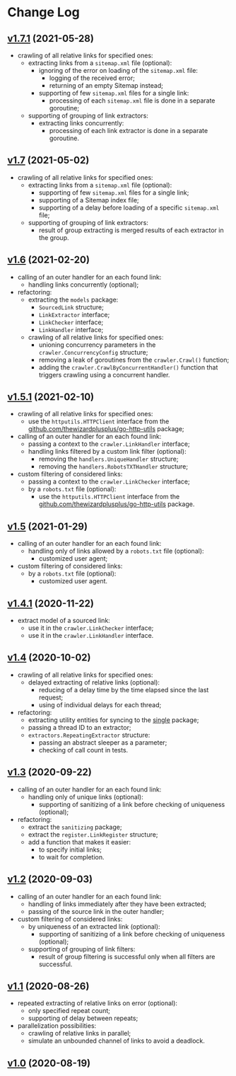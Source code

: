 # Change Log

## [v1.7.1](https://github.com/thewizardplusplus/go-crawler/tree/v1.7.1) (2021-05-28)

- crawling of all relative links for specified ones:
  - extracting links from a `sitemap.xml` file (optional):
    - ignoring of the error on loading of the `sitemap.xml` file:
      - logging of the received error;
      - returning of an empty Sitemap instead;
    - supporting of few `sitemap.xml` files for a single link:
      - processing of each `sitemap.xml` file is done in a separate goroutine;
  - supporting of grouping of link extractors:
    - extracting links concurrently:
      - processing of each link extractor is done in a separate goroutine.

## [v1.7](https://github.com/thewizardplusplus/go-crawler/tree/v1.7) (2021-05-02)

- crawling of all relative links for specified ones:
  - extracting links from a `sitemap.xml` file (optional):
    - supporting of few `sitemap.xml` files for a single link;
    - supporting of a Sitemap index file;
    - supporting of a delay before loading of a specific `sitemap.xml` file;
  - supporting of grouping of link extractors:
    - result of group extracting is merged results of each extractor in the group.

## [v1.6](https://github.com/thewizardplusplus/go-crawler/tree/v1.6) (2021-02-20)

- calling of an outer handler for an each found link:
  - handling links concurrently (optional);
- refactoring:
  - extracting the `models` package:
    - `SourcedLink` structure;
    - `LinkExtractor` interface;
    - `LinkChecker` interface;
    - `LinkHandler` interface;
  - crawling of all relative links for specified ones:
    - unioning concurrency parameters in the `crawler.ConcurrencyConfig` structure;
    - removing a leak of goroutines from the `crawler.Crawl()` function;
    - adding the `crawler.CrawlByConcurrentHandler()` function that triggers crawling using a concurrent handler.

## [v1.5.1](https://github.com/thewizardplusplus/go-crawler/tree/v1.5.1) (2021-02-10)

- crawling of all relative links for specified ones:
  - use the `httputils.HTTPClient` interface from the [github.com/thewizardplusplus/go-http-utils](https://github.com/thewizardplusplus/go-http-utils) package;
- calling of an outer handler for an each found link:
  - passing a context to the `crawler.LinkHandler` interface;
  - handling links filtered by a custom link filter (optional):
    - removing the `handlers.UniqueHandler` structure;
    - removing the `handlers.RobotsTXTHandler` structure;
- custom filtering of considered links:
  - passing a context to the `crawler.LinkChecker` interface;
  - by a `robots.txt` file (optional):
    - use the `httputils.HTTPClient` interface from the [github.com/thewizardplusplus/go-http-utils](https://github.com/thewizardplusplus/go-http-utils) package.

## [v1.5](https://github.com/thewizardplusplus/go-crawler/tree/v1.5) (2021-01-29)

- calling of an outer handler for an each found link:
  - handling only of links allowed by a `robots.txt` file (optional):
    - customized user agent;
- custom filtering of considered links:
  - by a `robots.txt` file (optional):
    - customized user agent.

## [v1.4.1](https://github.com/thewizardplusplus/go-crawler/tree/v1.4.1) (2020-11-22)

- extract model of a sourced link:
  - use it in the `crawler.LinkChecker` interface;
  - use it in the `crawler.LinkHandler` interface.

## [v1.4](https://github.com/thewizardplusplus/go-crawler/tree/v1.4) (2020-10-02)

- crawling of all relative links for specified ones:
  - delayed extracting of relative links (optional):
    - reducing of a delay time by the time elapsed since the last request;
    - using of individual delays for each thread;
- refactoring:
  - extracting utility entities for syncing to the [single](https://github.com/thewizardplusplus/go-sync-utils) package;
  - passing a thread ID to an extractor;
  - `extractors.RepeatingExtractor` structure:
    - passing an abstract sleeper as a parameter;
    - checking of call count in tests.

## [v1.3](https://github.com/thewizardplusplus/go-crawler/tree/v1.3) (2020-09-22)

- calling of an outer handler for an each found link:
  - handling only of unique links (optional):
    - supporting of sanitizing of a link before checking of uniqueness (optional);
- refactoring:
  - extract the `sanitizing` package;
  - extract the `register.LinkRegister` structure;
  - add a function that makes it easier:
    - to specify initial links;
    - to wait for completion.

## [v1.2](https://github.com/thewizardplusplus/go-crawler/tree/v1.2) (2020-09-03)

- calling of an outer handler for an each found link:
  - handling of links immediately after they have been extracted;
  - passing of the source link in the outer handler;
- custom filtering of considered links:
  - by uniqueness of an extracted link (optional):
    - supporting of sanitizing of a link before checking of uniqueness (optional);
  - supporting of grouping of link filters:
    - result of group filtering is successful only when all filters are successful.

## [v1.1](https://github.com/thewizardplusplus/go-crawler/tree/v1.1) (2020-08-26)

- repeated extracting of relative links on error (optional):
  - only specified repeat count;
  - supporting of delay between repeats;
- parallelization possibilities:
  - crawling of relative links in parallel;
  - simulate an unbounded channel of links to avoid a deadlock.

## [v1.0](https://github.com/thewizardplusplus/go-crawler/tree/v1.0) (2020-08-19)
